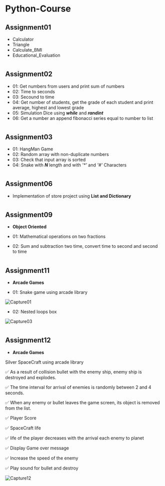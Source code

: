 # Python-Course

## Assignment01

- Calculator
- Triangle
- Calculate_BMI
- Educational_Evaluation
 
#

## Assignment02

- 01: Get numbers from users and print sum of numbers
- 02: Time to seconds
- 03: Secound to time
- 04: Get number of students, get the grade of each student and print average, highest and lowest grade
- 05: Simulation Dice using **_while_** and **_randint_** 
- 06: Get a number an append fibonacci series equal to number to list

#

## Assignment03

- 01: HangMan Game
- 02: Random array with non-duplicate numbers
- 03: Check that input array is sorted
- 04: Snake with **_N_** length and with _'*'_ and _'#'_ Characters

#

## Assignment06

- Implementation of store project using **List and Dictionary**

#

## Assignment09

- **Object Oriented**

- 01: Mathematical operations on two fractions
- 02: Sum and subtraction two time, convert time to second and second to time

#

## Assignment11

- **Arcade Games**

- 01: Snake game using arcade library

![Capture01](https://user-images.githubusercontent.com/82975802/132896410-b7fc68ff-a2e9-4306-92f7-6906f491afb6.PNG)

- 02: Nested loops box

![Capture03](https://user-images.githubusercontent.com/82975802/132896521-5f7319d5-23bb-4c75-9f29-03ca6a9a4e5e.PNG)

#

## Assignment12

- **Arcade Games**

Silver SpaceCraft using arcade library

:white_check_mark: As a result of collision bullet with the enemy ship, enemy ship is destroyed and explodes.

:white_check_mark: The time interval for arrival of enemies is randomly between 2 and 4 seconds.

:white_check_mark: When any enemy or bullet leaves the game screen, its object is removed from the list.

:white_check_mark: Player Score

:white_check_mark: SpaceCraft life

:white_check_mark: life of the player decreases with the arrival each enemy to planet

:white_check_mark: Display Game over message

:white_check_mark: Increase the speed of the enemy

:white_check_mark: Play sound for bullet and destroy

![Capture12](https://user-images.githubusercontent.com/82975802/133097339-a13691a5-905f-4c2a-bb05-441c45f9912f.PNG)




